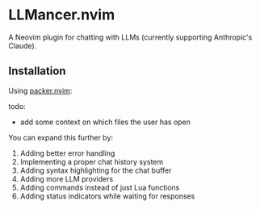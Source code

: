 # LLMancer.nvim

A Neovim plugin for chatting with LLMs (currently supporting Anthropic's Claude).

## Installation

Using [packer.nvim](https://github.com/wbthomason/packer.nvim):


todo:
- add some context on which files the user has open

You can expand this further by:
1. Adding better error handling
2. Implementing a proper chat history system
3. Adding syntax highlighting for the chat buffer
4. Adding more LLM providers
5. Adding commands instead of just Lua functions
6. Adding status indicators while waiting for responses

